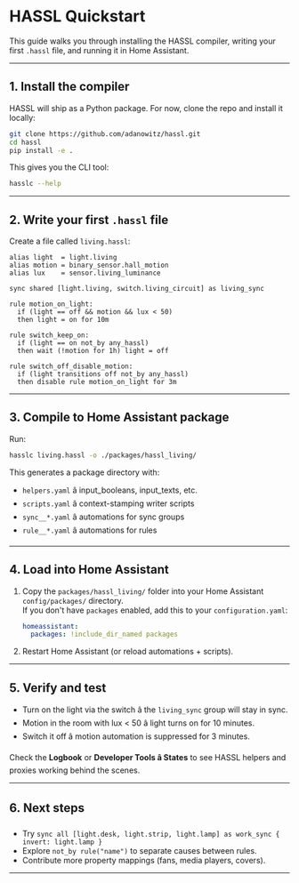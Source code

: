 # HASSL Quickstart

This guide walks you through installing the HASSL compiler, writing your first `.hassl` file, and running it in Home Assistant.

---

## 1. Install the compiler

HASSL will ship as a Python package. For now, clone the repo and install it locally:

```bash
git clone https://github.com/adanowitz/hassl.git
cd hassl
pip install -e .
```

This gives you the CLI tool:

```bash
hasslc --help
```

---

## 2. Write your first `.hassl` file

Create a file called `living.hassl`:

```hassl
alias light  = light.living
alias motion = binary_sensor.hall_motion
alias lux    = sensor.living_luminance

sync shared [light.living, switch.living_circuit] as living_sync

rule motion_on_light:
  if (light == off && motion && lux < 50)
  then light = on for 10m

rule switch_keep_on:
  if (light == on not_by any_hassl)
  then wait (!motion for 1h) light = off

rule switch_off_disable_motion:
  if (light transitions off not_by any_hassl)
  then disable rule motion_on_light for 3m
```

---

## 3. Compile to Home Assistant package

Run:

```bash
hasslc living.hassl -o ./packages/hassl_living/
```

This generates a package directory with:

- `helpers.yaml` â input_booleans, input_texts, etc.
- `scripts.yaml` â context-stamping writer scripts
- `sync__*.yaml` â automations for sync groups
- `rule__*.yaml` â automations for rules

---

## 4. Load into Home Assistant

1. Copy the `packages/hassl_living/` folder into your Home Assistant `config/packages/` directory.  
   If you don't have `packages` enabled, add this to your `configuration.yaml`:

   ```yaml
   homeassistant:
     packages: !include_dir_named packages
   ```

2. Restart Home Assistant (or reload automations + scripts).

---

## 5. Verify and test

- Turn on the light via the switch â the `living_sync` group will stay in sync.  
- Motion in the room with lux < 50 â light turns on for 10 minutes.  
- Switch it off â motion automation is suppressed for 3 minutes.  

Check the **Logbook** or **Developer Tools â States** to see HASSL helpers and proxies working behind the scenes.

---

## 6. Next steps

- Try `sync all [light.desk, light.strip, light.lamp] as work_sync { invert: light.lamp }`
- Explore `not_by rule("name")` to separate causes between rules.
- Contribute more property mappings (fans, media players, covers).

---
